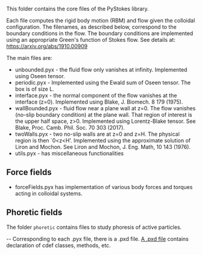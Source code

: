 This folder contains the core files of the PyStokes library.

Each file computes the rigid body motion (RBM) and flow given the colloidal configuration.
The filenames, as described below, correspond to the boundary conditions in the flow. The boundary conditions are implemented using an appropriate Green's function of Stokes flow. See details at: https://arxiv.org/abs/1910.00909

The main files are:
* unbounded.pyx - the fluid flow only vanishes at infinity. Implemented using Oseen tensor.
* periodic.pyx - Implemented using the Ewald sum of Oseen tensor. The box is of size L.
* interface.pyx - the normal component of the flow vanishes at the interface (z=0). Implemented using Blake, J. Biomech. 8 179 (1975).
* wallBounded.pyx - fluid flow near a plane wall at z=0. The flow vanishes (no-slip boundary condition) at the plane wall. That region of interest is the upper half space, z>0. Implemented using Lorentz-Blake tensor. See Blake, Proc. Camb. Phil. Soc. 70 303 (2017).
* twoWalls.pyx - two no-slip walls are at z=0 and z=H. The physical region is then `0<z<H'. Implemented using the approximate solution of Liron and Mochon. See Liron and Mochon, J. Eng. Math, 10 143 (1976).
* utils.pyx - has miscellaneous functionalities


## Force fields
* forceFields.pyx has implementation of various body forces and torques acting in colloidal systems.


## Phoretic fields 
The folder `phoretic` contains files to study phoresis of active particles. 

--
Corresponding to each .pyx file, there is a .pxd file. [A .pxd file](https://cython.readthedocs.io/en/latest/src/tutorial/pxd_files.html) contains declaration of cdef classes, methods, etc.  

